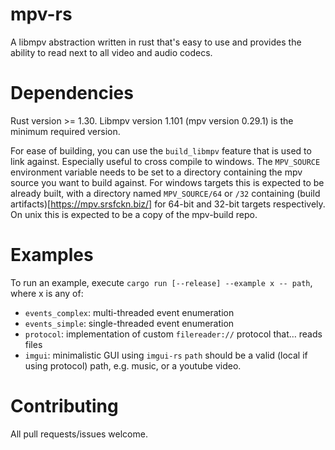 # mpv-rs
A libmpv abstraction written in rust that's easy to use and provides the ability to read next to all video and audio codecs.

# Dependencies
Rust version >= 1.30. Libmpv version 1.101 (mpv version 0.29.1) is the minimum required version.

For ease of building, you can use the `build_libmpv` feature that is used to link against. Especially useful to cross compile to windows. The `MPV_SOURCE` environment variable needs to be set to a directory containing the mpv source you want to build against. For windows targets this is expected to be already built, with a directory named `MPV_SOURCE/64` or `/32` containing (build artifacts)[https://mpv.srsfckn.biz/] for 64-bit and 32-bit targets respectively. On unix this is expected to be a copy of the mpv-build repo.

# Examples
To run an example, execute `cargo run [--release] --example x -- path`, where x is any of:
* `events_complex`: multi-threaded event enumeration
* `events_simple`: single-threaded event enumeration
* `protocol`: implementation of custom `filereader://` protocol that… reads files
* `imgui`: minimalistic GUI using `imgui-rs`
`path` should be a valid (local if using protocol) path, e.g. music, or a youtube video.

# Contributing
All pull requests/issues welcome.

